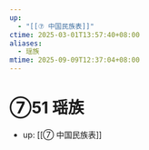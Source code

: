 ```yaml
---
up:
  - "[[⑦ 中国民族表]]"
ctime: 2025-03-01T13:57:40+08:00
aliases:
  - 瑶族
mtime: 2025-09-09T12:37:04+08:00
---
```


# ⑦51 瑶族

- up: [[⑦ 中国民族表]]
